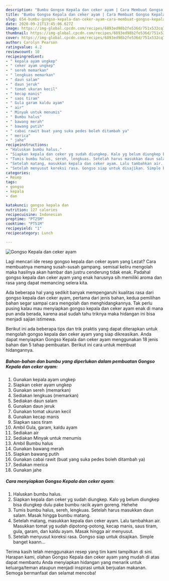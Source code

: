 ```yaml
---
description: "Bumbu Gongso Kepala dan ceker ayam | Cara Membuat Gongso Kepala dan ceker ayam Yang Enak Banget"
title: "Bumbu Gongso Kepala dan ceker ayam | Cara Membuat Gongso Kepala dan ceker ayam Yang Enak Banget"
slug: 654-bumbu-gongso-kepala-dan-ceker-ayam-cara-membuat-gongso-kepala-dan-ceker-ayam-yang-enak-banget
date: 2020-09-21T13:45:06.627Z
image: https://img-global.cpcdn.com/recipes/6893ed98b2fe536d/751x532cq70/gongso-kepala-dan-ceker-ayam-foto-resep-utama.jpg
thumbnail: https://img-global.cpcdn.com/recipes/6893ed98b2fe536d/751x532cq70/gongso-kepala-dan-ceker-ayam-foto-resep-utama.jpg
cover: https://img-global.cpcdn.com/recipes/6893ed98b2fe536d/751x532cq70/gongso-kepala-dan-ceker-ayam-foto-resep-utama.jpg
author: Carolyn Pearson
ratingvalue: 4.2
reviewcount: 10
recipeingredient:
- " kepala ayam ungkep"
- " ceker ayam ungkep"
- " sereh memarkan"
- " lengkuas memarkan"
- " daun salam"
- " daun jeruk"
- " tomat ukuran kecil"
- " kecap manis"
- " saos tiram"
- " Gula garam kaldu ayam"
- " air"
- " Minyak untuk menumis"
- " Bumbu halus"
- " bawang merah"
- " bawang putih"
- " cabai rawit buat yang suka pedes boleh ditambah ya"
- " merica"
- " jahe"
recipeinstructions:
- "Haluskan bumbu halus."
- "Siapkan kepala dan ceker yg sudah diungkep. Kalo yg belum diungkep bisa diungkep dulu pake bumbu racik ayam goreng. Hehehe"
- "Tumis bumbu halus, sereh, lengkuas. Setelah harus masukkan daun salam. Masak hingga bumbu matang."
- "Setelah matang, masukkan kepala dan ceker ayam. Lalu tambahkan air. Masukkan tomat yg sudah dipotong-potong, kecap manis, saus tiram, gula, garam, dan kaldu ayam. Masak hingga air menyusut."
- "Setelah menyusut koreksi rasa. Gongso siap untuk disajikan. Simple banget kaann..."
categories:
- Resep
tags:
- gongso
- kepala
- dan

katakunci: gongso kepala dan 
nutrition: 127 calories
recipecuisine: Indonesian
preptime: "PT25M"
cooktime: "PT51M"
recipeyield: "1"
recipecategory: Lunch

---
```



![Gongso Kepala dan ceker ayam](https://img-global.cpcdn.com/recipes/6893ed98b2fe536d/751x532cq70/gongso-kepala-dan-ceker-ayam-foto-resep-utama.jpg)

Lagi mencari ide resep gongso kepala dan ceker ayam yang Lezat? Cara membuatnya memang susah-susah gampang. semisal keliru mengolah maka hasilnya akan hambar dan justru cenderung tidak enak. Padahal gongso kepala dan ceker ayam yang enak harusnya sih memiliki aroma dan rasa yang dapat memancing selera kita.



Ada beberapa hal yang sedikit banyak mempengaruhi kualitas rasa dari gongso kepala dan ceker ayam, pertama dari jenis bahan, kedua pemilihan bahan segar sampai cara mengolah dan menghidangkannya. Tak perlu pusing kalau mau menyiapkan gongso kepala dan ceker ayam enak di mana pun anda berada, karena asal sudah tahu triknya maka hidangan ini bisa menjadi sajian istimewa.


Berikut ini ada beberapa tips dan trik praktis yang dapat diterapkan untuk mengolah gongso kepala dan ceker ayam yang siap dikreasikan. Anda dapat menyiapkan Gongso Kepala dan ceker ayam menggunakan 18 jenis bahan dan 5 tahap pembuatan. Berikut ini cara untuk membuat hidangannya.

<!--inarticleads1-->

##### Bahan-bahan dan bumbu yang diperlukan dalam pembuatan Gongso Kepala dan ceker ayam:

1. Gunakan  kepala ayam ungkep
1. Siapkan  ceker ayam ungkep
1. Gunakan  sereh (memarkan)
1. Sediakan  lengkuas (memarkan)
1. Sediakan  daun salam
1. Gunakan  daun jeruk
1. Gunakan  tomat ukuran kecil
1. Gunakan  kecap manis
1. Siapkan  saos tiram
1. Ambil  Gula, garam, kaldu ayam
1. Sediakan  air
1. Sediakan  Minyak untuk menumis
1. Ambil  Bumbu halus
1. Gunakan  bawang merah
1. Siapkan  bawang putih
1. Gunakan  cabai rawit (buat yang suka pedes boleh ditambah ya)
1. Sediakan  merica
1. Gunakan  jahe




<!--inarticleads2-->

##### Cara menyiapkan Gongso Kepala dan ceker ayam:

1. Haluskan bumbu halus.
1. Siapkan kepala dan ceker yg sudah diungkep. Kalo yg belum diungkep bisa diungkep dulu pake bumbu racik ayam goreng. Hehehe
1. Tumis bumbu halus, sereh, lengkuas. Setelah harus masukkan daun salam. Masak hingga bumbu matang.
1. Setelah matang, masukkan kepala dan ceker ayam. Lalu tambahkan air. Masukkan tomat yg sudah dipotong-potong, kecap manis, saus tiram, gula, garam, dan kaldu ayam. Masak hingga air menyusut.
1. Setelah menyusut koreksi rasa. Gongso siap untuk disajikan. Simple banget kaann...




Terima kasih telah menggunakan resep yang tim kami tampilkan di sini. Harapan kami, olahan Gongso Kepala dan ceker ayam yang mudah di atas dapat membantu Anda menyiapkan hidangan yang menarik untuk keluarga/teman ataupun menjadi inspirasi untuk berjualan makanan. Semoga bermanfaat dan selamat mencoba!
